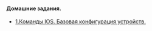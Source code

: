####  Домашние задания.

 - [1.Команды IOS. Базовая конфигурация устройств.](Otus---Network-Engineer-Basic/labs/DZ1/)
